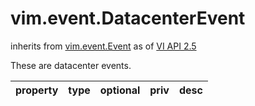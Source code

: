 vim.event.DatacenterEvent
=========================
inherits from [vim.event.Event](docs/vim.event.Event.md)
as of [VI API 2.5](vim.version.md#vim.version.version2)


These are datacenter events.

| property | type | optional | priv | desc |
|:---------|:-----|:---------|:-----|:-----|


